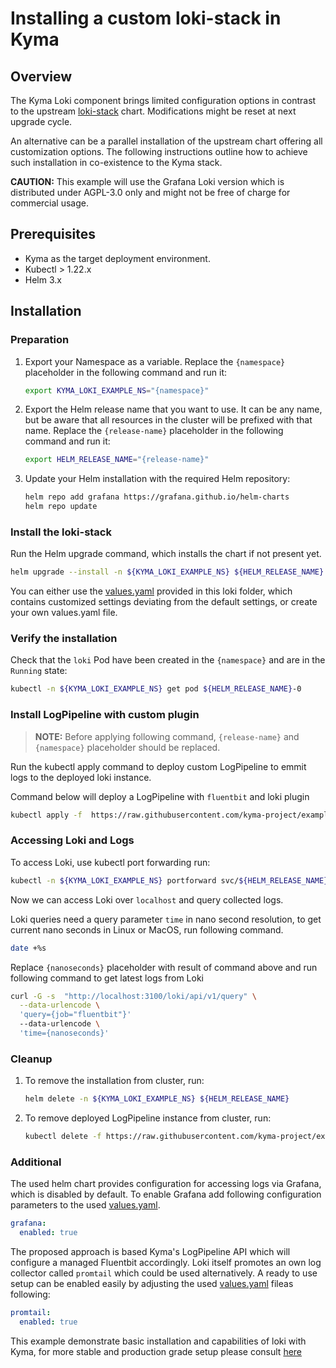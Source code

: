# Installing a custom loki-stack in Kyma

## Overview

The Kyma Loki component brings limited configuration options in contrast to the upstream [loki-stack]('https://github.com/grafana/helm-charts/tree/main/charts/loki-stack') chart. Modifications might be reset at next upgrade cycle.

An alternative can be a parallel installation of the upstream chart offering all customization options. The following instructions outline how to achieve such installation in co-existence to the Kyma stack.

**CAUTION:** This example will use the Grafana Loki version which is distributed under AGPL-3.0 only and might not be free of charge for commercial usage.

## Prerequisites

- Kyma as the target deployment environment.
- Kubectl > 1.22.x
- Helm 3.x

## Installation

### Preparation

1. Export your Namespace as a variable. Replace the `{namespace}` placeholder in the following command and run it:

    ```bash
    export KYMA_LOKI_EXAMPLE_NS="{namespace}"
    ```

2. Export the Helm release name that you want to use. It can be any name, but be aware that all resources in the cluster will be prefixed with that name. Replace the `{release-name}` placeholder in the following command and run it:
    ```bash
    export HELM_RELEASE_NAME="{release-name}"
    ```

3. Update your Helm installation with the required Helm repository:

    ```bash
    helm repo add grafana https://grafana.github.io/helm-charts
    helm repo update
    ```

### Install the loki-stack

Run the Helm upgrade command, which installs the chart if not present yet.
 ```bash
helm upgrade --install -n ${KYMA_LOKI_EXAMPLE_NS} ${HELM_RELEASE_NAME} grafana/loki-stack -f https://raw.githubusercontent.com/kyma-project/examples/main/loki/values.yaml
```

You can either use the [values.yaml]('values.yaml') provided in this loki folder, which contains customized settings deviating from the default settings, or create your own values.yaml file.


### Verify the installation

Check that the `loki` Pod have been created in the `{namespace}` and are in the `Running` state:

```bash
kubectl -n ${KYMA_LOKI_EXAMPLE_NS} get pod ${HELM_RELEASE_NAME}-0
```

### Install LogPipeline with custom plugin

> **NOTE:** Before applying following command, `{release-name}` and `{namespace}` placeholder should be replaced.  

Run the kubectl apply command to deploy custom LogPipeline to emmit logs to the deployed loki instance.

Command below will deploy a LogPipeline with `fluentbit` and loki plugin

 ```bash
kubectl apply -f  https://raw.githubusercontent.com/kyma-project/examples/main/loki/logpipeline-custom.yaml
```

### Accessing Loki and Logs

To access Loki, use kubectl port forwarding run:
```bash
kubectl -n ${KYMA_LOKI_EXAMPLE_NS} portforward svc/${HELM_RELEASE_NAME} 3100
```

Now we can access Loki over `localhost` and query collected logs.

Loki queries need a query parameter `time` in nano second resolution, to get current nano seconds in Linux or MacOS, run following command.

```bash
date +%s
```

Replace `{nanoseconds}` placeholder with result of command above and run following command to get latest logs from Loki

```bash
curl -G -s  "http://localhost:3100/loki/api/v1/query" \
  --data-urlencode \
  'query={job="fluentbit"}'
  --data-urlencode \
  'time={nanoseconds}'
```

### Cleanup

1. To remove the installation from cluster, run:

   ```bash
   helm delete -n ${KYMA_LOKI_EXAMPLE_NS} ${HELM_RELEASE_NAME}
   ```

2. To remove deployed LogPipeline instance from cluster, run:
   
   ```bash
   kubectl delete -f https://raw.githubusercontent.com/kyma-project/examples/main/loki/logpipeline-custom.yaml
   ```


### Additional

The used helm chart provides configuration for accessing logs via Grafana, which is disabled by default. To enable Grafana add following configuration parameters to the used [values.yaml]('values.yaml').

```yaml
grafana:
  enabled: true
```

The proposed approach is based Kyma's LogPipeline API which will configure a managed Fluentbit accordingly. Loki itself promotes an own log collector called `promtail` which could be used alternatively. A ready to use setup can be enabled easily by adjusting the used [values.yaml]('values.yaml') fileas following:
```yaml
promtail:
  enabled: true
```

This example demonstrate basic installation and capabilities of loki with Kyma, for more stable and production grade setup please consult [here]('https://grafana.com/docs/loki/latest/best-practices/')
